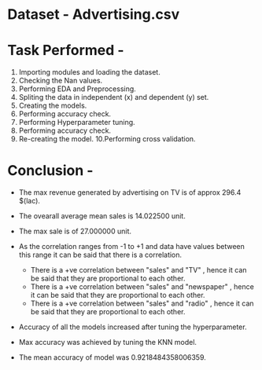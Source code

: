 # Dataset - Advertising.csv

# Task Performed -
1. Importing modules and loading the dataset.
2. Checking the Nan values.
3. Performing EDA and Preprocessing.
4. Spliting the data in independent (x) and dependent (y) set.
5. Creating the models.
6. Performing accuracy check.
7. Performing Hyperparameter tuning.
8. Performing accuracy check.
9. Re-creating the model.
10.Performing cross validation.

# Conclusion -

- The max revenue generated by advertising on TV is of approx 296.4 $(lac).
 
- The ovearall average mean sales is 14.022500 unit.
 
- The max sale is of 27.000000 unit.

- As the correlation ranges from -1 to +1 and data have values between this range it can be said that there is a correlation.
  - There is a +ve correlation between "sales" and "TV" , hence it can be said that they are proportional to each other.
  - There is a +ve correlation between "sales" and "newspaper" , hence it  can be said that they are proportional to each other.
  - There is a +ve correlation between "sales" and "radio" , hence it can be said that they are proportional to each other.

- Accuracy of all the models increased after tuning the hyperparameter.

- Max accuracy was achieved by tuning the KNN model.

- The mean accuracy of model was 0.9218484358006359.
